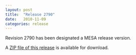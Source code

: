 ```yaml
---
layout: post
title:  "Release 2790"
date:   2010-11-09
categories: release
---
```


Revision 2790 has been designated a MESA release version.


A [ZIP file of this release][zip] is available for download.

[zip]:http://sourceforge.net/projects/mesa/files/releases/mesa-r2790.zip/download

